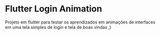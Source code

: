 # Flutter Login Animation

Projeto em flutter para testar os aprendizados em animações de interfaces em uma tela simples de login e tela de boas vindas ;)

